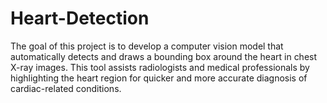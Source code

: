 # Heart-Detection
The goal of this project is to develop a computer vision model that automatically detects and draws a bounding box around the heart in chest X-ray images. This tool assists radiologists and medical professionals by highlighting the heart region for quicker and more accurate diagnosis of cardiac-related conditions.
